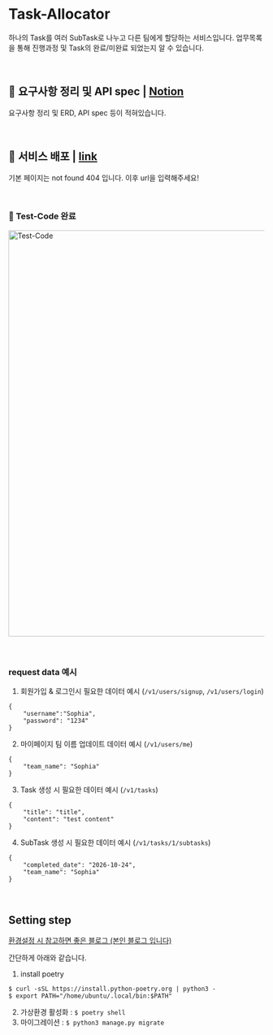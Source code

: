 # Task-Allocator
하나의 Task를 여러 SubTask로 나누고 다른 팀에게 할당하는 서비스입니다. 업무목록을 통해 진행과정 및 Task의 완료/미완료 되었는지 알 수 있습니다.

<br>

## 📑 요구사항 정리 및 API spec | [Notion]()
요구사항 정리 및 ERD, API spec 등이 적혀있습니다.

<br>

## 🚀 서비스 배포 | [link](http://15.164.245.240:8000)
기본 페이지는 not found 404 입니다. 이후 url을 입력해주세요!

<br>

###  🔫 Test-Code 완료
<img width="800" alt="Test-Code" src="https://user-images.githubusercontent.com/51039577/244661736-61bc1881-990b-4ee8-99f1-e47b9fc206dc.png">

<br>
<br>
<br>

### request data 예시
1. 회원가입 & 로그인시 필요한 데이터 예시 (`/v1/users/signup`, `/v1/users/login`)
```
{
    "username":"Sophia",
    "password": "1234"
}
```
2. 마이페이지 팀 이름 업데이트 데이터 예시 (`/v1/users/me`)
```
{
    "team_name": "Sophia"
}
```
3. Task 생성 시 필요한 데이터 예시 (`/v1/tasks`)
```
{
    "title": "title",
    "content": "test content"
}
```
4. SubTask 생성 시 필요한 데이터 예시 (`/v1/tasks/1/subtasks`)
```
{
    "completed_date": "2026-10-24",
    "team_name": "Sophia"
}
```

<br>

## Setting step

[환경설정 시 참고하면 좋은 블로그 (본인 블로그 입니다)](https://kkangsg.tistory.com/108)

간단하게 아래와 같습니다.
1. install poetry
```
$ curl -sSL https://install.python-poetry.org | python3 -
$ export PATH="/home/ubuntu/.local/bin:$PATH"
```
2. 가상환경 활성화 : `$ poetry shell`
3. 마이그레이션 : `$ python3 manage.py migrate`
